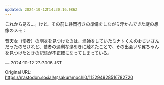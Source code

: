 ```yaml
---
updated: 2024-10-12T14:30:16.086Z
---
```


<p>これから見る…。けど、その前に静岡行きの準備をしながら浮かんできた謎の想像のメモ：</p><p>昔天女（使者）の羽衣を見つけたのは、漁師をしていたミナトくんのおじいさんだったのだけれど、使者の過剰な煌めきに触れたことで、その出会いや翼ちゃんを見つけたときの記憶が不正確になってしまっている。</p>

&mdash; 2024-10-12 23:30:16 JST

Original URL: https://mastodon.social/@sakuramochi0/113294928516782720
